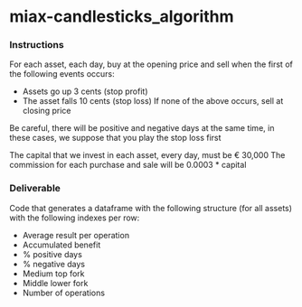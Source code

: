 # miax-candlesticks_algorithm

### Instructions


For each asset, each day, buy at the opening price and sell when the first of the following events occurs:
- Assets go up 3 cents (stop profit)
- The asset falls 10 cents (stop loss)
If none of the above occurs, sell at closing price

Be careful, there will be positive and negative days at the same time, in these cases, we suppose that you play the stop loss first

The capital that we invest in each asset, every day, must be € 30,000
The commission for each purchase and sale will be 0.0003 * capital

### Deliverable 

Code that generates a dataframe with the following structure (for all assets) with the following indexes per row:
                                
- Average result per operation
- Accumulated benefit
- % positive days
- % negative days
- Medium top fork
- Middle lower fork
- Number of operations

 


